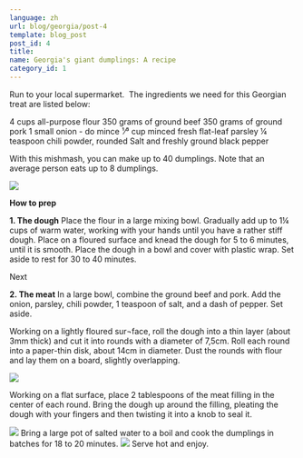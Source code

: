 ```yaml
---
language: zh
url: blog/georgia/post-4
template: blog_post
post_id: 4
title: 
name: Georgia's giant dumplings: A recipe
category_id: 1
---
```

Run to your local supermarket.  The ingredients we need for this Georgian treat are
listed below:

4 cups all\-purpose flour
350 grams of ground beef
350 grams of ground pork
1 small onion \- do mince
¹⁄³ cup minced fresh flat\-leaf parsley
¼ teaspoon chili powder, rounded
Salt and freshly ground black pepper

With this mishmash, you can make up to 40 dumplings. Note that an average person
eats up to 8 dumplings.

![](/library/blog/khinkali-part-4.jpg)

**How to prep**

**1\. The dough**
Place the flour in a large mixing bowl. Gradually add up to 1¼ cups of warm water,
working with your hands until you have a rather stiff dough. Place on a floured
surface and knead the dough for 5 to 6 minutes, until it is smooth. Place the dough
in a bowl and cover with plastic wrap. Set aside to rest for 30 to 40 minutes.

Next

**2\. The meat**
In a large bowl, combine the ground beef and pork. Add the onion, parsley, chili
powder, 1 teaspoon of salt, and a dash of pepper. Set aside.

Working on a lightly floured sur¬face, roll the dough into a thin layer (about 3mm
thick) and cut it into rounds with a diameter of 7,5cm. Roll each round into a paper\-thin
disk, about 14cm in diameter. Dust the rounds with flour and lay them on a board,
slightly overlapping.

![](/library/blog/khinkali-part-1.jpg)

Working on a flat surface, place 2 tablespoons of the meat filling in the center
of each round. Bring the dough up around the filling, pleating the dough with your
fingers and then twisting it into a knob to seal it.

![](/library/blog/khinkali-part-2.jpg)
Bring a large pot of salted water to a boil and cook the dumplings in batches for
18 to 20 minutes.
![](/library/blog/khinkali-part-3.jpg)
Serve hot and enjoy.
